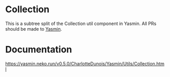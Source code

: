 # Collection

This is a subtree split of the Collection util component in Yasmin. All PRs should be made to [Yasmin](https://github.com/CharlotteDunois/Yasmin).

# Documentation
https://yasmin.neko.run/v0.5.0/CharlotteDunois/Yasmin/Utils/Collection.html
